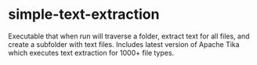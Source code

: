 # simple-text-extraction
Executable that when run will traverse a folder, extract text for all files, and create a subfolder with text files. Includes latest version of Apache Tika which executes text extraction for 1000+ file types.
